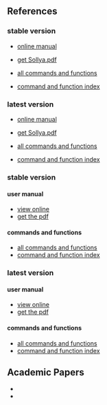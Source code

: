 
## References

### stable version
- [online manual](http://sollya.gforge.inria.fr/sollya-7.0/sollya.php)
- [get Sollya.pdf](https://gforge.inria.fr/frs/download.php/file/37750/sollya.pdf)

- [all commands and functions](http://sollya.gforge.inria.fr/sollya-7.0/help.php)
- [command and function index](http://sollya.gforge.inria.fr/sollya-7.0/help.php?name=listOfCommands)

### latest version
- [online manual](http://sollya.gforge.inria.fr/sollya-weekly/sollya.php)
- [get Sollya.pdf](http://sollya.gforge.inria.fr/sollya-weekly/sollya.pdf)

- [all commands and functions](http://sollya.gforge.inria.fr/sollya-weekly/help.php)
- [command and function index](http://sollya.gforge.inria.fr/sollya-weekly/help.php?name=listOfCommands)


### stable version
#### user manual
- [view online](http://sollya.gforge.inria.fr/sollya-7.0/sollya.php)
- [get the pdf](https://gforge.inria.fr/frs/download.php/file/37750/sollya.pdf)
#### commands and functions
- [all commands and functions](http://sollya.gforge.inria.fr/sollya-7.0/help.php)
- [command and function index](http://sollya.gforge.inria.fr/sollya-7.0/help.php?name=listOfCommands)

### latest version
#### user manual
- [view online](http://sollya.gforge.inria.fr/sollya-weekly/sollya.php)
- [get the pdf](http://sollya.gforge.inria.fr/sollya-weekly/sollya.pdf)
#### commands and functions
- [all commands and functions](http://sollya.gforge.inria.fr/sollya-weekly/help.php)
- [command and function index](http://sollya.gforge.inria.fr/sollya-weekly/help.php?name=listOfCommands)


## Academic Papers
-
-
